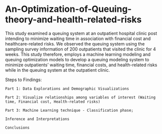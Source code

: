 # An-Optimization-of-Queuing-theory-and-health-related-risks
This study examined a queuing system at an outpatient hospital clinic post intending to minimize waiting time in association with financial cost and healthcare-related risks. We observed the queuing system using the sampling survey information of 200 outpatients that visited the clinic for 4 weeks. 
This study therefore, employs a machine learning modeling and queuing optimization models to develop a queuing modeling system to minimize outpatients’ waiting time, financial costs, and health-related risks while in the queuing system at the outpatient clinic.

Steps to Findings:

    Part 1: Data Explorations and Demographic Visualizations

    Part 2: Visualize relationships among variables of interest (Waiting time, Financial cost, Health-related risks)

    Part 3: Machine Learning technique - Classification phase;

    Inference and Interpretations

    Conclusions
